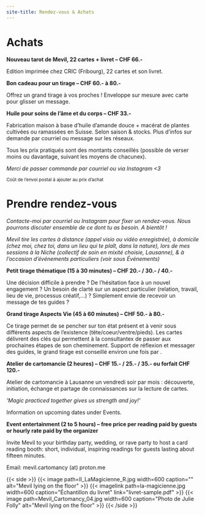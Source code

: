```yaml
---
site-title: Rendez-vous & Achats
---
```

# Achats

**Nouveau tarot de Mevil, 22 cartes + livret – CHF 66.-**

Edition imprimée chez CRIC (Fribourg), 22 cartes et son livret.

**Bon cadeau pour un tirage – CHF 60.- à 80.-**

Offrez un grand tirage à vos proches ! Enveloppe sur mesure avec carte pour glisser un message.

**Huile pour soins de l’âme et du corps – CHF 33.-**

Fabrication maison à base d’huile d’amande douce + macérat de plantes cultivées ou ramassées en Suisse. Selon saison & stocks. Plus d’infos sur demande par courriel ou message sur les réseaux.

Tous les prix pratiqués sont des montants conseillés (possible de verser moins ou davantage, suivant les moyens de chacunex).

*Merci de passer commande par courriel ou via Instagram <3*

<small>Coût de l’envoi postal à ajouter au prix d’achat</small>


# Prendre rendez-vous

*Contacte-moi par courriel ou Instagram pour fixer un rendez-vous. Nous pourrons discuter ensemble de ce dont tu as besoin. A bientôt !*

*Mevil tire les cartes à distance (appel visio ou vidéo enregistrée), à domicile (chez moi, chez toi, dans un lieu qui te plaît, dans la nature), lors de mes sessions à la Niche (collectif de soin en mixité choisie, Lausanne), & à l’occasion d’événements particuliers (voir sous Événements)*

**Petit tirage thématique (15 à 30 minutes) – CHF 20.- / 30.- / 40.-**

Une décision difficile à prendre ? De l’hésitation face à un nouvel engagement ? Un besoin de clarté sur un aspect particulier (relation, travail, lieu de vie, processus créatif,...) ? Simplement envie de recevoir un message de tes guides ? 

**Grand tirage Aspects Vie (45 à 60 minutes) – CHF 50.- à 80.-**

Ce tirage permet de se pencher sur ton état présent et à venir sous différents aspects de l’existence (tête/coeur/ventre/pieds). Les cartes délivrent des clés qui permettent à la consultantex de passer aux prochaines étapes de son cheminement. Support de réflexion et messager des guides, le grand tirage est conseillé environ une fois par . 

**Atelier de cartomancie (2 heures) – CHF 15.- / 25.- / 35.- ou forfait CHF 120.-**

Atelier de cartomancie à Lausanne un vendredi soir par mois : découverte, initiation, échange et partage de connaissances sur la lecture de cartes.

*'Magic practiced together gives us strength and joy!'*

Information on upcoming dates under Events.

**Event entertainment (2 to 5 hours) – free price per reading paid by guests or hourly rate paid by the organizer**

Invite Mevil to your birthday party, wedding, or rave party to host a card reading booth: short, individual, inspiring readings for guests lasting about fifteen minutes.

Email: mevil.cartomancy (at) proton.me

{{< side >}}
  {{< image path=II_LaMagicienne_R.jpg width=600 caption="" alt="Mevil lying on the floor" >}}
  {{< imagelink path=la-magicienne.jpg width=600 caption="Échantillon du livret" link="livret-sample.pdf" >}}
  {{< image path=Mevil_Cartomancy_04.jpg width=600 caption="Photo de Julie Folly" alt="Mevil lying on the floor" >}}
{{< /side >}}
